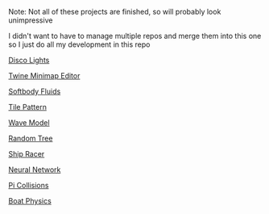 Note: Not all of these projects are finished, so will probably look unimpressive

I didn't want to have to manage multiple repos and merge them into this one so I just do all my development in this repo

[Disco Lights](./disco-lights)

[Twine Minimap Editor](./minimap)

[Softbody Fluids](./softbody-fluids)

[Tile Pattern](./tile-pattern)

[Wave Model](./wave-model)

[Random Tree](./random-tree)

[Ship Racer](./ship-racer)

[Neural Network](./neural-network)

[Pi Collisions](./Pi%20Collisions)

[Boat Physics](./boat-physics)